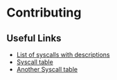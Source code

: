 # Contributing

## Useful Links

- [List of syscalls with descriptions](https://linuxhint.com/list_of_linux_syscalls/)
- [Syscall table](https://chromium.googlesource.com/chromiumos/docs/+/master/constants/syscalls.md)
- [Another Syscall table](https://blog.rchapman.org/posts/Linux_System_Call_Table_for_x86_64/)